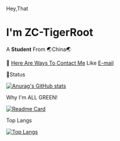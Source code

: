 Hey,That
# I'm ZC-TigerRoot

A **Student** From 🌏China🌏

💬 [Here Are Ways To Contact Me](https://blog.tigerroot.cn)
Like [E-mail](mailto:zc.tigerroot@tigerroot.cn)

🐷Status

[![Anurag's GitHub stats](https://github-readme-stats.vercel.app/api?username=ZC-TigerRoot&show_icons=true&theme=dark)](https://github.com/anuraghazra/github-readme-stats)

Why I'm ALL GREEN!

[![Readme Card](https://github-readme-stats.vercel.app/api/pin/?username=ZC-TigerRoot&repo=green&show_owner=true)](https://github.com/ZC-TigerRoot/green)

Top Langs

[![Top Langs](https://github-readme-stats.vercel.app/api/top-langs/?username=ZC-TigerRoot)](https://github.com/anuraghazra/github-readme-stats)


